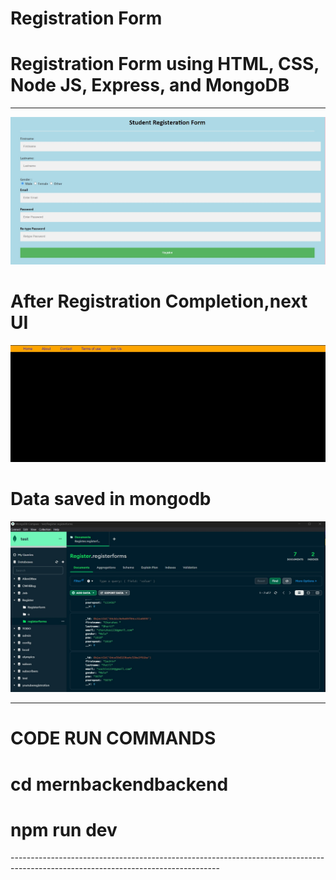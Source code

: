 <h1>Registration Form</h1>
<h1>Registration Form using HTML, CSS, Node JS, Express, and MongoDB </h1>

-----------------------------------------------------------------------------
![logo](https://github.com/prajinpatil42/RegistrationForm/blob/main/RegistrationForm.jpg)

<h1>After Registration Completion,next UI</h1>

![logo](https://github.com/prajinpatil42/RegistrationForm/blob/main/afterRegister.jpg)
<h1>Data saved in mongodb</h1>

![logo](https://github.com/prajinpatil42/RegistrationForm/blob/main/mongodbCompass.jpg)

----------------------------------------------------------------------------------------------------------------------------------

<h1>CODE RUN COMMANDS</h1>
<h1>cd mernbackendbackend</h1>
<h1>npm run dev</h1>
----------------------------------------------------------------------------------------------------------------------------------

